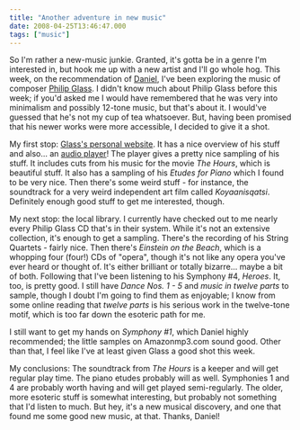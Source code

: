 ```yaml
---
title: "Another adventure in new music"
date: 2008-04-25T13:46:47.000
tags: ["music"]
---
```


So I'm rather a new-music junkie. Granted, it's gotta be in a genre I'm interested in, but hook me up with a new artist and I'll go whole hog. This week, on the recommendation of [Daniel](http://rmfo-blogs.com/daniel/), I've been exploring the music of composer [Philip Glass](http://en.wikipedia.org/wiki/Philip_Glass). I didn't know much about Philip Glass before this week; if you'd asked me I would have remembered that he was very into minimalism and possibly 12-tone music, but that's about it. I would've guessed that he's not my cup of tea whatsoever. But, having been promised that his newer works were more accessible, I decided to give it a shot.

My first stop: [Glass's personal website](http://www.philipglass.com/). It has a nice overview of his stuff and also... an [audio player](http://www.philipglass.com/audioplayer/audioplayer.html)! The player gives a pretty nice sampling of his stuff. It includes cuts from his music for the movie _The Hours_, which is beautiful stuff. It also has a sampling of his _Etudes for Piano_ which I found to be very nice. Then there's some weird stuff - for instance, the soundtrack for a very weird independent art film called _Koyaanisqatsi_. Definitely enough good stuff to get me interested, though.

My next stop: the local library. I currently have checked out to me nearly every Philip Glass CD that's in their system. While it's not an extensive collection, it's enough to get a sampling. There's the recording of his String Quartets - fairly nice. Then there's _Einstein on the Beach_, which is a whopping four (four!) CDs of "opera", though it's not like any opera you've ever heard or thought of. It's either brilliant or totally bizarre... maybe a bit of both. Following that I've been listening to his Symphony #4, _Heroes_. It, too, is pretty good. I still have _Dance Nos. 1 - 5_ and _music in twelve parts_ to sample, though I doubt I'm going to find them as enjoyable; I know from some online reading that _twelve parts_ is his serious work in the twelve-tone motif, which is too far down the esoteric path for me.

I still want to get my hands on _Symphony #1_, which Daniel highly recommended; the little samples on Amazonmp3.com sound good. Other than that, I feel like I've at least given Glass a good shot this week.

My conclusions: The soundtrack from _The Hours_ is a keeper and will get regular play time. The piano etudes probably will as well. Symphonies 1 and 4 are probably worth having and will get played semi-regularly. The older, more esoteric stuff is somewhat interesting, but probably not something that I'd listen to much. But hey, it's a new musical discovery, and one that found me some good new music, at that. Thanks, Daniel!
